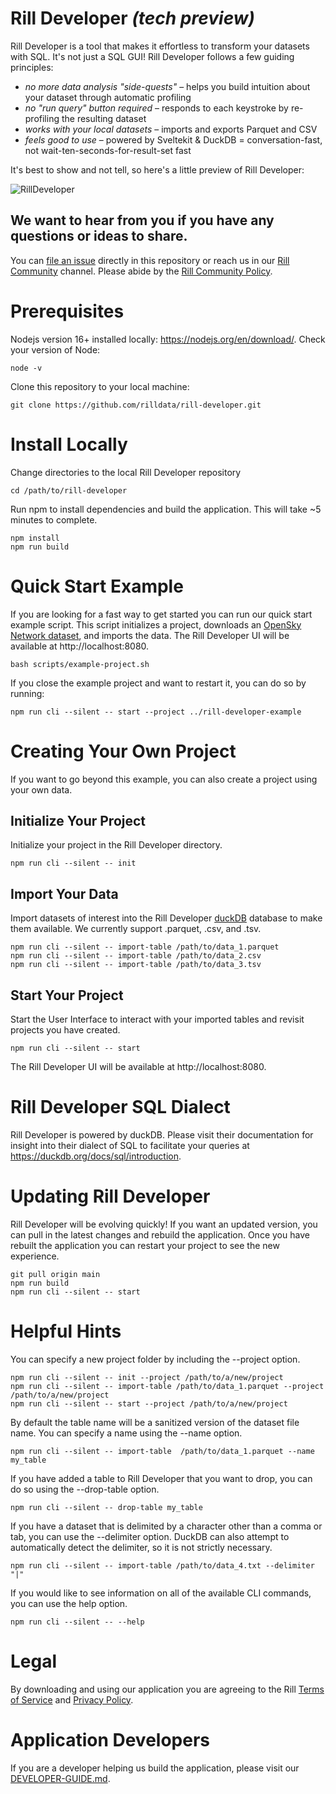 # Rill Developer **_(tech preview)_**
Rill Developer is a tool that makes it effortless to transform your datasets with SQL. It's not just a SQL GUI! Rill Developer follows a few guiding principles:
- *no more data analysis "side-quests"* – helps you build intuition about your dataset through automatic profiling
- *no "run query" button required* – responds to each keystroke by re-profiling the resulting dataset
- *works with your local datasets* – imports and exports Parquet and CSV
- *feels good to use* – powered by Sveltekit & DuckDB = conversation-fast, not wait-ten-seconds-for-result-set fast

It's best to show and not tell, so here's a little preview of Rill Developer:

![RillDeveloper](https://user-images.githubusercontent.com/5587788/160640657-2b68a230-9dcb-4236-a6c8-df5263c33443.gif)


## We want to hear from you if you have any questions or ideas to share.
You can [file an issue](https://github.com/rilldata/rill-developer/issues/new/choose) directly in this repository or reach us in our [Rill Community](https://bit.ly/35ijZG4) channel. Please abide by the [Rill Community Policy](https://github.com/rilldata/rill-developer/blob/main/COMMUNITY-POLICY.md).

# Prerequisites
Nodejs version 16+ installed locally: https://nodejs.org/en/download/. Check your version of Node:
```
node -v
```
Clone this repository to your local machine:
```
git clone https://github.com/rilldata/rill-developer.git
```

# Install Locally
Change directories to the local Rill Developer repository
```
cd /path/to/rill-developer
```
Run npm to install dependencies and build the application. This will take ~5 minutes to complete.
```
npm install
npm run build
```

# Quick Start Example
If you are looking for a fast way to get started you can run our quick start example script. This script initializes a project, downloads an [OpenSky Network dataset](https://zenodo.org/record/6325961#.YjDFvhDMI0Q), and imports the data. The Rill Developer UI will be available at http://localhost:8080.
```
bash scripts/example-project.sh
```

If you close the example project and want to restart it, you can do so by running:
```
npm run cli --silent -- start --project ../rill-developer-example
```

# Creating Your Own Project
If you want to go beyond this example, you can also create a project using your own data.
## Initialize Your Project
Initialize your project in the Rill Developer directory.
```
npm run cli --silent -- init
```
## Import Your Data
Import datasets of interest into the Rill Developer [duckDB](https://duckdb.org/docs/sql/introduction) database to make them available. We currently support .parquet, .csv, and .tsv.
```
npm run cli --silent -- import-table /path/to/data_1.parquet
npm run cli --silent -- import-table /path/to/data_2.csv
npm run cli --silent -- import-table /path/to/data_3.tsv
```
## Start Your Project
Start the User Interface to interact with your imported tables and revisit projects you have created.
```
npm run cli --silent -- start
```
The Rill Developer UI will be available at http://localhost:8080.

# Rill Developer SQL Dialect
Rill Developer is powered by duckDB. Please visit their documentation for insight into their dialect of SQL to facilitate your queries at https://duckdb.org/docs/sql/introduction.

# Updating Rill Developer
Rill Developer will be evolving quickly! If you want an updated version, you can pull in the latest changes and rebuild the application. Once you have rebuilt the application you can restart your project to see the new experience.
```
git pull origin main
npm run build
npm run cli --silent -- start
```

# Helpful Hints
You can specify a new project folder by including the --project option.
```
npm run cli --silent -- init --project /path/to/a/new/project
npm run cli --silent -- import-table /path/to/data_1.parquet --project /path/to/a/new/project
npm run cli --silent -- start --project /path/to/a/new/project
```
By default the table name will be a sanitized version of the dataset file name. You can specify a name using the --name option.
```
npm run cli --silent -- import-table  /path/to/data_1.parquet --name my_table
```
If you have added a table to Rill Developer that you want to drop, you can do so using the --drop-table option.
```
npm run cli --silent -- drop-table my_table
```
If you have a dataset that is delimited by a character other than a comma or tab, you can use the --delimiter option. DuckDB can also attempt to automatically detect the delimiter, so it is not strictly necessary.
```
npm run cli --silent -- import-table /path/to/data_4.txt --delimiter "|"
```
If you would like to see information on all of the available CLI commands, you can use the help option.
```
npm run cli --silent -- --help
```

# Legal
By downloading and using our application you are agreeing to the Rill [Terms of Service](https://www.rilldata.com/legal/tos) and [Privacy Policy](https://www.rilldata.com/legal/privacy).

# Application Developers
If you are a developer helping us build the application, please visit our [DEVELOPER-GUIDE.md](https://github.com/rilldata/rill-developer/blob/main/DEVELOPER-GUIDE.md).
